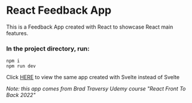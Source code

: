 # React Feedback App

This is a Feedback App created with React to showcase React main features.

### In the project directory, run:

`npm i`  
`npm run dev`

Click [HERE](https://github.com/emanuelefavero/svelte-feedback-app) to view the same app created with Svelte instead of Svelte

_Note: this app comes from Brad Traversy Udemy course "React Front To Back 2022"_
